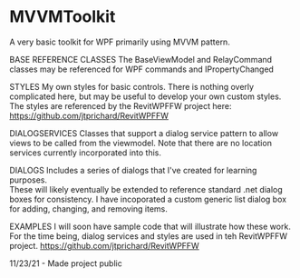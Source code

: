 # MVVMToolkit
A very basic toolkit for WPF primarily using MVVM pattern.

BASE REFERENCE CLASSES
  The BaseViewModel and RelayCommand classes may be referenced for WPF commands and IPropertyChanged

STYLES
  My own styles for basic controls.  There is nothing overly complicated here, but may be useful to develop your own custom styles.  
  The styles are referenced by the RevitWPFFW project here: https://github.com/jtprichard/RevitWPFFW

DIALOGSERVICES
  Classes that support a dialog service pattern to allow views to be called from the viewmodel.
  Note that there are no location services currently incorporated into this. 

DIALOGS
  Includes a series of dialogs that I've created for learning purposes.  
  These will likely eventually be extended to reference standard .net dialog boxes for consistency.
  I have incoporated a custom generic list dialog box for adding, changing, and removing items.

EXAMPLES
  I will soon have sample code that will illustrate how these work.  
  For the time being, dialog services and styles are used in teh RevitWPFFW project.  https://github.com/jtprichard/RevitWPFFW

11/23/21 - Made project public
